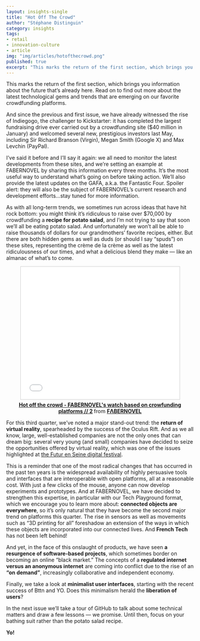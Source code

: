 ```yaml
---
layout: insights-single
title: "Hot Off The Crowd"
author: "Stéphane Distinguin"
category: insights
tags:
- retail
- innovation-culture
- article
img: "img/articles/hotofthecrowd.png"
published: true
excerpt: "This marks the return of the first section, which brings you information about the future that’s already here. Read on to find out more about the latest technological gems and trends that are emerging on our favorite crowdfunding platforms."
---
```



This marks the return of the first section, which brings you information about the future that’s already here. Read on to find out more about the latest technological gems and trends that are emerging on our favorite crowdfunding platforms.

And since the previous and first issue, we have already witnessed the rise of Indiegogo, the challenger to Kickstarter: it has completed the largest fundraising drive ever carried out by a crowdfunding site ($40 million in January) and welcomed several new, prestigious investors last May, including Sir Richard Branson (Virgin), Megan Smith (Google X) and Max Levchin (PayPal).

I’ve said it before and I’ll say it again: we all need to monitor the latest developments from these sites, and we’re setting an example at FABERNOVEL by sharing this information every three months. It’s the most useful way to understand what’s going on before taking action. We’ll also provide the latest updates on the GAFA, a.k.a. the Fantastic Four. Spoiler alert: they will also be the subject of FABERNOVEL’s current research and development efforts…stay tuned for more information.

As with all long-term trends, we sometimes run across ideas that have hit rock bottom: you might think it’s ridiculous to raise over $70,000 by crowdfunding a **recipe for potato salad**, and I’m not trying to say that soon we’ll all be eating potato salad. And unfortunately we won’t all be able to raise thousands of dollars for our grandmothers’ favorite recipes, either.  But there are both hidden gems as well as duds (or should I say “spuds”) on these sites, representing the crème de la crème as well as the latest ridiculousness of our times, and what a delicious blend they make — like an almanac of what’s to come.

<center>
<iframe src="//www.slideshare.net/slideshow/embed_code/37537874" width="427" height="356" frameborder="0" marginwidth="0" marginheight="0" scrolling="no" style="border:1px solid #CCC; border-width:1px; margin-bottom:5px; max-width: 100%;" allowfullscreen> </iframe> <div style="margin-bottom:5px"> <strong> <a href="https://fr.slideshare.net/faberNovel/hot-off-the-crowd-fabernovel" title="Hot off the crowd - FABERNOVEL&#x27;s watch based on crowfunding platforms // 2" target="_blank">Hot off the crowd - FABERNOVEL&#x27;s watch based on crowfunding platforms // 2</a> </strong> from <strong><a href="http://www.slideshare.net/faberNovel" target="_blank">FΛBERNOVEL</a></strong> </div>
</center> 
 
For this third quarter, we’ve noted a major stand-out trend: the **return of virtual reality**, spearheaded by the success of the Oculus Rift. And as we all know, large, well-established companies are not the only ones that can dream big: several very young (and small) companies have decided to seize the opportunities offered by virtual reality, which was one of the issues highlighted at [the Futur en Seine digital festival](http://www.futur-en-seine.fr/fens2014/).

This is a reminder that one of the most radical changes that has occurred in the past ten years is the widespread availability of highly persuasive tools and interfaces that are interoperable with open platforms, all at a reasonable cost. With just a few clicks of the mouse, anyone can now develop experiments and prototypes. And at FABERNOVEL, we have decided to strengthen this expertise, in particular with our Tech Playground format, which we encourage you to learn more about: **connected objects are everywhere**, so it’s only natural that they have become the second major trend on platforms this quarter. The rise in sensors as well as movements such as “3D printing for all” foreshadow an extension of the ways in which these objects are incorporated into our connected lives. And **French Tech** has not been left behind! 

And yet, in the face of this onslaught of products, we have seen **a resurgence of software-based projects**, which sometimes border on becoming an online “black market.” The concepts of a **regulated internet versus an anonymous internet** are coming into conflict due to the rise of an **“on demand”**, increasingly collaborative and independent economy.  

Finally, we take a look at **minimalist user interfaces**, starting with the recent success of Bttn and YO. Does this minimalism herald the **liberation of users**?

 In the next issue we’ll take a tour of GitHub to talk about some technical matters and draw a few lessons — we promise. Until then, focus on your bathing suit rather than the potato salad recipe.

**Yo!**